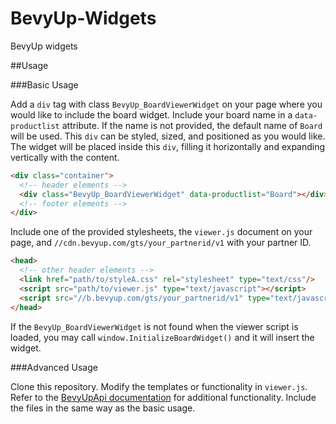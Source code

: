 # BevyUp-Widgets
BevyUp widgets

##Usage

###Basic Usage

Add a `div` tag with class `BevyUp_BoardViewerWidget` on your page where you would like to include the board widget.  Include your board name in a `data-productlist` attribute.  If the name is not provided, the default name of `Board` will be used.  This `div` can be styled, sized, and positioned as you would like.  The widget will be placed inside this `div`, filling it horizontally and expanding vertically with the content.

```html
<div class="container">
  <!-- header elements -->
  <div class="BevyUp_BoardViewerWidget" data-productlist="Board"></div>
  <!-- footer elements -->
</div>
```

Include one of the provided stylesheets, the `viewer.js` document on your page, and `//cdn.bevyup.com/gts/your_partnerid/v1` with your partner ID.

```html
<head>
  <!-- other header elements -->
  <link href="path/to/styleA.css" rel="stylesheet" type="text/css"/>
  <script src="path/to/viewer.js" type="text/javascript"></script>
  <script src="//b.bevyup.com/gts/your_partnerid/v1" type="text/javascript" async></script>
</head>
```

If the `BevyUp_BoardViewerWidget` is not found when the viewer script is loaded, you may call `window.InitializeBoardWidget()` and it will insert the widget.

###Advanced Usage

Clone this repository.  Modify the templates or functionality in `viewer.js`.  Refer to the [BevyUpApi documentation](https://bevyup.atlassian.net/wiki/display/DOC/Javascript+API) for additional functionality.  Include the files in the same way as the basic usage.
